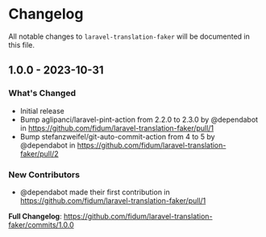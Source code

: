 # Changelog

All notable changes to `laravel-translation-faker` will be documented in this file.

## 1.0.0 - 2023-10-31

### What's Changed

- Initial release
- Bump aglipanci/laravel-pint-action from 2.2.0 to 2.3.0 by @dependabot in https://github.com/fidum/laravel-translation-faker/pull/1
- Bump stefanzweifel/git-auto-commit-action from 4 to 5 by @dependabot in https://github.com/fidum/laravel-translation-faker/pull/2

### New Contributors

- @dependabot made their first contribution in https://github.com/fidum/laravel-translation-faker/pull/1

**Full Changelog**: https://github.com/fidum/laravel-translation-faker/commits/1.0.0
